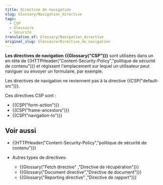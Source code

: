 ```yaml
---
title: Directive de navigation
slug: Glossary/Navigation_directive
tags:
  - CSP
  - Glossaire
  - Sécurité
translation_of: Glossary/Navigation_directive
original_slug: Glossaire/Directive_de_navigation
---
```


**Les directives de navigation** **{{Glossary("CSP")}}** sont utilisées dans un en-tête de {{HTTPHeader("Content-Security-Policy","politique de sécurité de contenu")}} et régissent l'emplacement sur lequel un utilisateur peut naviguer ou envoyer un formulaire, par exemple.

Les directives de navigation ne reviennent pas à la directive {{CSP("default-src")}}.

Ces directives CSP sont :

- {{CSP("form-action")}}
- {{CSP("frame-ancestors")}}
- {{CSP("navigation-to")}}

## Voir aussi

- {{HTTPHeader("Content-Security-Policy","politique de sécurité de contenu")}}
- Autres types de directives:

  - {{Glossary("Fetch directive" ,"Directive de récupération")}}
  - {{Glossary("Document directive","Directive de document")}}
  - {{Glossary("Reporting directive" ,"Directive de rapport")}}
